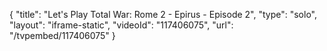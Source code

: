 {
    "title": "Let's Play Total War: Rome 2 - Epirus - Episode 2",
    "type": "solo",
    "layout": "iframe-static",
    "videoId": "117406075",
    "url": "\/tvpembed\/117406075"
}